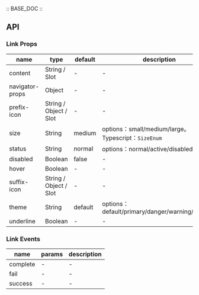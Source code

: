 :: BASE_DOC ::

## API

### Link Props

 name            | type                   | default | description                                      | required 
-----------------|------------------------|---------|--------------------------------------------------|----------
 content         | String / Slot          | -       | \-                                               | N        
 navigator-props | Object                 | -       | \-                                               | N        
 prefix-icon     | String / Object / Slot | -       | \-                                               | N        
 size            | String                 | medium  | options：small/medium/large。Typescript：`SizeEnum` | N        
 status          | String                 | normal  | options：normal/active/disabled                   | N        
 disabled        | Boolean                | false   | \-                                               | N        
 hover           | Boolean                | -       | \-                                               | N        
 suffix-icon     | String / Object / Slot | -       | \-                                               | N        
 theme           | String                 | default | options：default/primary/danger/warning/success   | N        
 underline       | Boolean                | -       | \-                                               | N        

### Link Events

 name     | params | description 
----------|--------|-------------
 complete | \-     | \-          
 fail     | \-     | \-          
 success  | \-     | \-          
